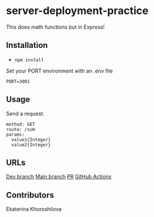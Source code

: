 # server-deployment-practice

This does math functions but in Express!

## Installation

* `npm install`

Set your PORT environment with an .env file

```text
PORT=3001
```

## Usage

Send a request:

```text
method: GET
route: /sum
params:
  value1{Integer}
  value2{Integer}
```

## URLs

[Dev branch](https://server-deployment-practice-dev-whyt.onrender.com)
[Main branch](https://server-deployment-practice-main-lx5t.onrender.com)
[PR](https://github.com/KatKho/server-deployment-practice/pulls?q=is%3Apr+is%3Aclosed)
[GitHub Actions](https://github.com/KatKho/server-deployment-practice/actions)

## Contributors

Ekaterina Khoroshilova